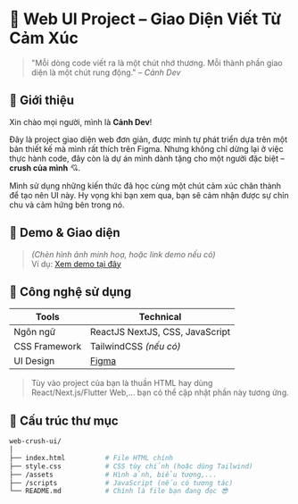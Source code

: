 # 💖 Web UI Project – Giao Diện Viết Từ Cảm Xúc

> "Mỗi dòng code viết ra là một chút nhớ thương. Mỗi thành phần giao diện là một chút rung động." – *Cảnh Dev*

## 👋 Giới thiệu

Xin chào mọi người, mình là **Cảnh Dev**!

Đây là project giao diện web đơn giản, được mình tự phát triển dựa trên một bản thiết kế mà mình rất thích trên Figma. Nhưng không chỉ dừng lại ở việc thực hành code, đây còn là dự án mình dành tặng cho một người đặc biệt – **crush của mình** 💘.

Mình sử dụng những kiến thức đã học cùng một chút cảm xúc chân thành để tạo nên UI này. Hy vọng khi bạn xem qua, bạn sẽ cảm nhận được sự chỉn chu và cảm hứng bên trong nó.

## 🎨 Demo & Giao diện

> *(Chèn hình ảnh minh hoạ, hoặc link demo nếu có)*  
Ví dụ: [Xem demo tại đây](https://your-web-demo-link.vercel.app)

## 🔧 Công nghệ sử dụng

| Tools          | Technical           |
|----------------|---------------------|
| Ngôn ngữ       | ReactJS NextJS, CSS, JavaScript |
| CSS Framework  | TailwindCSS *(nếu có)* |
| UI Design      | [Figma](https://figma.com) |

> Tùy vào project của bạn là thuần HTML hay dùng React/Next.js/Flutter Web,... bạn có thể cập nhật phần này tương ứng.

## 📁 Cấu trúc thư mục

```bash
web-crush-ui/
│
├── index.html          # File HTML chính
├── style.css           # CSS tùy chỉnh (hoặc dùng Tailwind)
├── /assets             # Hình ảnh, biểu tượng,...
├── /scripts            # JavaScript (nếu có tương tác)
└── README.md           # Chính là file bạn đang đọc 😎
